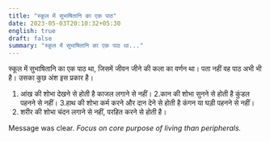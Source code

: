 ```yaml
---
title: "स्कूल में सुभाषितानि का एक पाठ"
date: 2023-05-03T20:10:32+05:30
english: true
draft: false
summary: "स्कूल में सुभाषितानि का एक पाठ था..."
---
```


स्कूल में सुभाषितानि का एक पाठ था, जिसमें जीवन जीने की कला का वर्णन था। पता नहीं वह पाठ अभी भी है। उसका कुछ अंश इस प्रकार है।
1. आंख की शोभा देखने से होती है काजल लगाने से नहीं।
2.कान की शोभा सुनने से होती है कुंडल पहनने से नहीं।
3.हाथ की शोभा कर्म करने और दान देने से होती है कंगन या घड़ी पहनने से नहीं।
4. शरीर की शोभा चंदन लगाने से नहीं, परहित करने से होती है।

Message was clear. _Focus on core purpose of living than peripherals._
